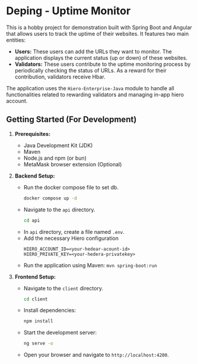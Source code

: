 # Deping - Uptime Monitor

This is a hobby project for demonstration built with Spring Boot and Angular that allows users to track the uptime of their websites. It features two main entities:

- **Users:** These users can add the URLs they want to monitor. The application displays the current status (up or down) of these websites.
- **Validators:** These users contribute to the uptime monitoring process by periodically checking the status of URLs. As a reward for their contribution, validators receive Hbar.

The application uses the `Hiero-Enterprise-Java` module to handle all functionalities related to rewarding validators and managing in-app hiero account.

## Getting Started (For Development)

1.  **Prerequisites:**
    * Java Development Kit (JDK)
    * Maven
    * Node.js and npm (or bun)
    * MetaMask browser extension (Optional)

2.  **Backend Setup:**
    - Run the docker compose file to set db.
      ```sh
      docker compose up -d
      ```
    - Navigate to the `api` directory.
      ```sh
      cd api
      ```
    - In `api` directory, create a file named `.env`.
    - Add the necessary Hiero configuration
      ```properties
      HIERO_ACCOUNT_ID=<your-hedear-acount-id>
      HIERO_PRIVATE_KEY=<your-hedera-privatekey>
      ```
    - Run the application using Maven: `mvn spring-boot:run`

3.  **Frontend Setup:**
    * Navigate to the `client` directory.
      ```sh
      cd client
      ```
    * Install dependencies: 
      ```sh
      npm install
      ```
    * Start the development server: 
      ```sh
      ng serve -o
      ```
    * Open your browser and navigate to `http://localhost:4200`.
